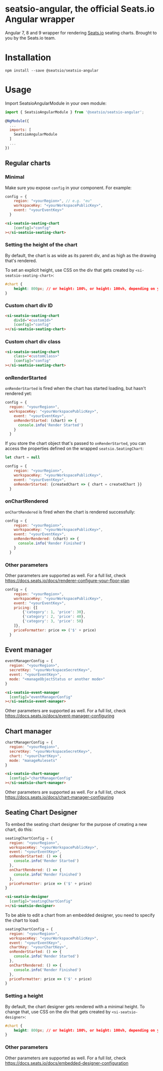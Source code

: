 # seatsio-angular, the official Seats.io Angular wrapper

Angular 7, 8 and 9 wrapper for rendering [Seats.io](https://www.seats.io) seating charts. Brought to you by the Seats.io team.

# Installation

```
npm install --save @seatsio/seatsio-angular
```

# Usage

Import SeatsioAngularModule in your own module:

```js
import { SeatsioAngularModule } from '@seatsio/seatsio-angular';

@NgModule({
  ...
  imports: [
    SeatsioAngularModule
  ]
  ...
})
```

## Regular charts

### Minimal

Make sure you expose `config` in your component. For example:

```js
config = {
    region: "<yourRegion>", // e.g. "eu"
    workspaceKey: "<yourWorkspacePublicKey>",
    event: "<yourEventKey>"
  }
```

```html
<si-seatsio-seating-chart
    [config]="config"
></si-seatsio-seating-chart>
```

### Setting the height of the chart

By default, the chart is as wide as its parent div, and as high as the drawing that's rendered.

To set an explicit height, use CSS on the div that gets created by `<si-seatsio-seating-chart>`:

```css
#chart {
    height: 800px; // or height: 100%, or height: 100vh, depending on your requirements
}
```

### Custom chart div ID

```html
<si-seatsio-seating-chart
    divId="<customId>"
    [config]="config"
></si-seatsio-seating-chart>
```

### Custom chart div class

```html
<si-seatsio-seating-chart
    class="<customClass>"
    [config]="config"
></si-seatsio-seating-chart>
```

### onRenderStarted

`onRenderStarted` is fired when the chart has started loading, but hasn't rendered yet:

```js
config = {
  region: "<yourRegion>",
  workspaceKey: "<yourWorkspacePublicKey>",
    event: "<yourEventKey>",
    onRenderStarted: (chart) => {
      console.info('Render Started')
    }
  }
```

If you store the chart object that's passed to `onRenderStarted`, you can access the properties defined on the  wrapped `seatsio.SeatingChart`:

```js
let chart = null

config = {
    region: "<yourRegion>",
    workspaceKey: "<yourWorkspacePublicKey>",
    event: "<yourEventKey>",
    onRenderStarted: {createdChart => { chart = createdChart }}
  }
```

### onChartRendered

`onChartRendered` is fired when the chart is rendered successfully:

```js
config = {
    region: "<yourRegion>",
    workspaceKey: "<yourWorkspacePublicKey>",
    event: "<yourEventKey>",
    onRenderRendered: (chart) => {
      console.info('Render Finished')
    }
  }
```

### Other parameters

Other parameters are supported as well. For a full list, check https://docs.seats.io/docs/renderer-configure-your-floor-plan

```js
config = {
    region: "<yourRegion>",
    workspaceKey: "<yourWorkspacePublicKey>",
    event: "<yourEventKey>",
    pricing: {[
        {'category': 1, 'price': 30},
        {'category': 2, 'price': 40},
        {'category': 3, 'price': 50}
    ]},
    priceFormatter: price => ('$' + price)
  }
```

## Event manager

```js
eventManagerConfig = {
  region: "<yourRegion>",
  secretKey: "<yourWorkspaceSecretKey>",
  event: "<yourEventKey>",
  mode: "<manageObjectStatus or another mode>"
}
```

```html
<si-seatsio-event-manager
  [config]="eventManagerConfig"
></si-seatsio-event-manager>
```

Other parameters are supported as well. For a full list, check https://docs.seats.io/docs/event-manager-configuring

## Chart manager

```js
chartManagerConfig = {
  region: "<yourRegion>",
  secretKey: "<yourWorkspaceSecretKey>",
  chart: "<yourChartKey>",
  mode: "manageRulesets"
}
```

```html
<si-seatsio-chart-manager
  [config]="chartManagerConfig"
></si-seatsio-chart-manager>
```

Other parameters are supported as well. For a full list, check https://docs.seats.io/docs/chart-manager-configuring

## Seating Chart Designer

To embed the seating chart designer for the purpose of creating a new chart, do this:
```js
seatingChartConfig = {
  region: "<yourRegion>",
  workspaceKey: "<yourWorkspacePublicKey>",
  event: "<yourEventKey>",
  onRenderStarted: () => {
    console.info('Render Started')
  },
  onChartRendered: () => {
    console.info('Render Finished')
  },
  priceFormatter: price => ('$' + price)
}
```
```html
<si-seatsio-designer
  [config]="seatingChartConfig"
></si-seatsio-designer>
```

To be able to edit a chart from an embedded designer, you need to specify the chart to load:
 
```js
seatingChartConfig = {
  region: "<yourRegion>",
  workspaceKey: "<yourWorkspacePublicKey>",
  event: "<yourEventKey>",
  chartKey: "<yourChartKey>",
  onRenderStarted: () => {
    console.info('Render Started')
  },
  onChartRendered: () => {
    console.info('Render Finished')
  },
  priceFormatter: price => ('$' + price)
}
```

### Setting a height

By default, the chart designer gets rendered with a minimal height. To change that, use CSS on the div that gets created by `<si-seatsio-designer>`:

```css
#chart {
    height: 800px; // or height: 100%, or height: 100vh, depending on your requirements
}
```

### Other parameters

Other parameters are supported as well. For a full list, check https://docs.seats.io/docs/embedded-designer-configuration
